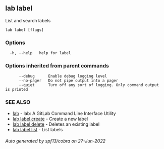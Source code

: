 ## lab label

List and search labels

```
lab label [flags]
```

### Options

```
  -h, --help   help for label
```

### Options inherited from parent commands

```
      --debug      Enable debug logging level
      --no-pager   Do not pipe output into a pager
      --quiet      Turn off any sort of logging. Only command output is printed
```

### SEE ALSO

* [lab](index.md)	 - lab: A GitLab Command Line Interface Utility
* [lab label create](lab_label_create.md)	 - Create a new label
* [lab label delete](lab_label_delete.md)	 - Deletes an existing label
* [lab label list](lab_label_list.md)	 - List labels

###### Auto generated by spf13/cobra on 27-Jun-2022
